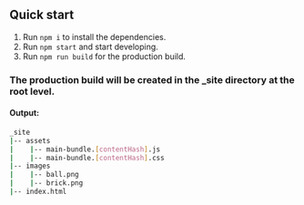 ## Quick start

1. Run `npm i` to install the dependencies.
2. Run `npm start` and start developing.
3. Run `npm run build` for the production build.

### The production build will be created in the **\_site** directory at the root level.

#### Output:

```bash
_site
|-- assets
|    |-- main-bundle.[contentHash].js
|    |-- main-bundle.[contentHash].css
|-- images
|    |-- ball.png
|    |-- brick.png
|-- index.html
```
